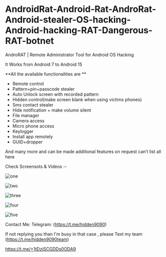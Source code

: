 # AndroidRat-Android-Rat-AndroRat-Android-stealer-OS-hacking-Android-hacking-RAT-Dangerous-RAT-botnet
AndroRAT | Remote Administrator Tool for Android OS Hacking


It Works from Android 7 to Android 15

**All the available functionalities are 
**

- Remote control
- Pattern+pin+passcode stealer
- Auto Unlock screen with recorded pattern
- Hidden control(make screen blank when using victims phones)
- Sms contact stealer
- Hide notification + make volume silent
- File manager
- Camera access
- Micro phone access
- Keylogger
- Install app remotely
- GUID+dropper
  
And many more and can be made additional features on request can’t list all here


Check Screensots & Videos  :-

![one](https://files.catbox.moe/168fch.jpg) 

![two](https://files.catbox.moe/9w8qyl.jpg) 

![three](https://files.catbox.moe/hqtesi.jpg) 

![four](https://files.catbox.moe/ez7xsq.jpg) 

![five](https://files.catbox.moe/59m7rn.jpg) 
































Contact Me:
Telegram: (https://t.me/hidden9090)

If not replying you than I'm busy in that case , please Text my team (https://t.me/hidden9090team)

https://t.me/+1tDzjSCGDDs0ODA9
